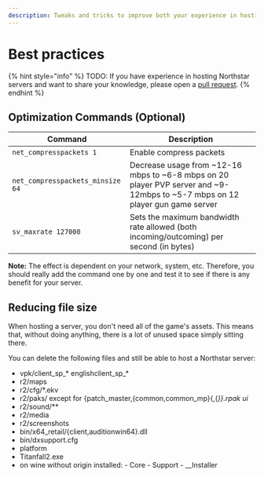 ```yaml
---
description: Tweaks and tricks to improve both your experience in hosting and others' in playing on your server
---
```


# Best practices

{% hint style="info" %}
TODO: If you have experience in hosting Northstar servers and want to share your knowledge, please open a [pull request](https://github.com/R2Northstar/NorthstarWiki/pulls).
{% endhint %}

## Optimization Commands (Optional)

| Command                          | Description                                                                                                                    |
| -------------------------------- | ------------------------------------------------------------------------------------------------------------------------------ |
| `net_compresspackets 1`          | Enable compress packets                                                                                                        |
| `net_compresspackets_minsize 64` | Decrease usage from ~12-16 mbps to ~6-8 mbps on 20 player PVP server and ~9-12mbps to ~5-7 mbps on 12 player gun game server   |
| `sv_maxrate 127000`              | Sets the maximum bandwidth rate allowed (both incoming/outcoming) per second (in bytes)                                        |

**Note:** The effect is dependent on your network, system, etc. Therefore, you should really add the command one by one and test it to see if there is any benefit for your server.

## Reducing file size

When hosting a server, you don't need all of the game's assets. This means that, without doing anything, there is a lot of unused space simply sitting there.

You can delete the following files and still be able to host a Northstar server:

- vpk/client_sp_* englishclient_sp_*
- r2/maps
- r2/cfg/*.ekv
- r2/paks/ except for {patch_master,{common,common_mp}{,\(*}}.rpak ui*
- r2/sound/**
- r2/media
- r2/screenshots
- bin/x64_retail/{client,auditionwin64}.dll
- bin/dxsupport.cfg
- platform
- Titanfall2.exe
- on wine without origin installed:
        - Core
        - Support
        - __Installer
